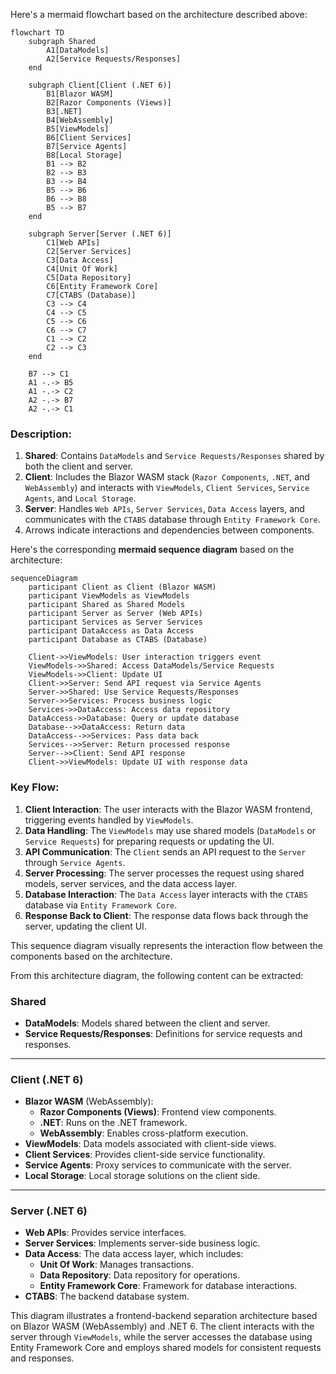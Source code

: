 
Here's a mermaid flowchart based on the architecture described above:

```mermaid
flowchart TD
    subgraph Shared
        A1[DataModels]
        A2[Service Requests/Responses]
    end

    subgraph Client[Client (.NET 6)]
        B1[Blazor WASM]
        B2[Razor Components (Views)]
        B3[.NET]
        B4[WebAssembly]
        B5[ViewModels]
        B6[Client Services]
        B7[Service Agents]
        B8[Local Storage]
        B1 --> B2
        B2 --> B3
        B3 --> B4
        B5 --> B6
        B6 --> B8
        B5 --> B7
    end

    subgraph Server[Server (.NET 6)]
        C1[Web APIs]
        C2[Server Services]
        C3[Data Access]
        C4[Unit Of Work]
        C5[Data Repository]
        C6[Entity Framework Core]
        C7[CTABS (Database)]
        C3 --> C4
        C4 --> C5
        C5 --> C6
        C6 --> C7
        C1 --> C2
        C2 --> C3
    end

    B7 --> C1
    A1 -.-> B5
    A1 -.-> C2
    A2 -.-> B7
    A2 -.-> C1
```

### Description:
1. **Shared**: Contains `DataModels` and `Service Requests/Responses` shared by both the client and server.
2. **Client**: Includes the Blazor WASM stack (`Razor Components`, `.NET`, and `WebAssembly`) and interacts with `ViewModels`, `Client Services`, `Service Agents`, and `Local Storage`.
3. **Server**: Handles `Web APIs`, `Server Services`, `Data Access` layers, and communicates with the `CTABS` database through `Entity Framework Core`.
4. Arrows indicate interactions and dependencies between components.

Here's the corresponding **mermaid sequence diagram** based on the architecture:

```mermaid
sequenceDiagram
    participant Client as Client (Blazor WASM)
    participant ViewModels as ViewModels
    participant Shared as Shared Models
    participant Server as Server (Web APIs)
    participant Services as Server Services
    participant DataAccess as Data Access
    participant Database as CTABS (Database)

    Client->>ViewModels: User interaction triggers event
    ViewModels->>Shared: Access DataModels/Service Requests
    ViewModels->>Client: Update UI
    Client->>Server: Send API request via Service Agents
    Server->>Shared: Use Service Requests/Responses
    Server->>Services: Process business logic
    Services->>DataAccess: Access data repository
    DataAccess->>Database: Query or update database
    Database-->>DataAccess: Return data
    DataAccess-->>Services: Pass data back
    Services-->>Server: Return processed response
    Server-->>Client: Send API response
    Client->>ViewModels: Update UI with response data
```

### Key Flow:
1. **Client Interaction**: The user interacts with the Blazor WASM frontend, triggering events handled by `ViewModels`.
2. **Data Handling**: The `ViewModels` may use shared models (`DataModels` or `Service Requests`) for preparing requests or updating the UI.
3. **API Communication**: The `Client` sends an API request to the `Server` through `Service Agents`.
4. **Server Processing**: The server processes the request using shared models, server services, and the data access layer.
5. **Database Interaction**: The `Data Access` layer interacts with the `CTABS` database via `Entity Framework Core`.
6. **Response Back to Client**: The response data flows back through the server, updating the client UI.

This sequence diagram visually represents the interaction flow between the components based on the architecture.

From this architecture diagram, the following content can be extracted:

### Shared
- **DataModels**: Models shared between the client and server.
- **Service Requests/Responses**: Definitions for service requests and responses.

---

### Client (.NET 6)
- **Blazor WASM** (WebAssembly):
  - **Razor Components (Views)**: Frontend view components.
  - **.NET**: Runs on the .NET framework.
  - **WebAssembly**: Enables cross-platform execution.
- **ViewModels**: Data models associated with client-side views.
- **Client Services**: Provides client-side service functionality.
- **Service Agents**: Proxy services to communicate with the server.
- **Local Storage**: Local storage solutions on the client side.

---

### Server (.NET 6)
- **Web APIs**: Provides service interfaces.
- **Server Services**: Implements server-side business logic.
- **Data Access**: The data access layer, which includes:
  - **Unit Of Work**: Manages transactions.
  - **Data Repository**: Data repository for operations.
  - **Entity Framework Core**: Framework for database interactions.
- **CTABS**: The backend database system.

This diagram illustrates a frontend-backend separation architecture based on Blazor WASM (WebAssembly) and .NET 6. The client interacts with the server through `ViewModels`, while the server accesses the database using Entity Framework Core and employs shared models for consistent requests and responses.
